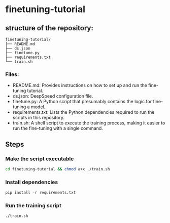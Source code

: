 # finetuning-tutorial

## structure of the repository:
```
finetuning-tutorial/
├── README.md
├── ds.json
├── finetune.py
├── requirements.txt
└── train.sh
```
### Files:

* README.md: Provides instructions on how to set up and run the fine-tuning tutorial.
* ds.json: DeepSpeed configuration file.
* finetune.py: A Python script that presumably contains the logic for fine-tuning a model.
* requirements.txt: Lists the Python dependencies required to run the scripts in this repository.
* train.sh: A shell script to execute the training process, making it easier to run the fine-tuning with a single command.
## Steps

### Make the script executable
```bash
cd finetuning-tutorial && chmod a+x ./train.sh
```

### Install dependencies
```python
pip install -r requirements.txt
```

### Run the training script
```bash
./train.sh
```
